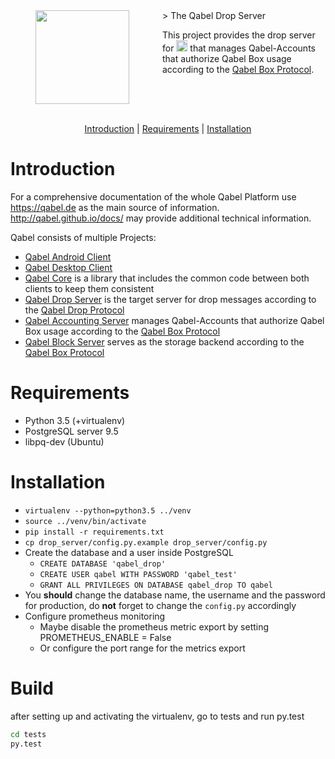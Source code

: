 <img align="left" width="0" height="150px" hspace="20"/>
<a href="https://qabel.de" align="left">
	<img src="https://files.qabel.de/img/qabel_logo_orange_preview.png" height="150px" align="left"/>
</a>
<img align="left" width="0" height="150px" hspace="25"/>
> The Qabel Drop Server

This project provides the drop server for <a href="https://qabel.de"><img alt="Qabel" src="https://files.qabel.de/img/qabel-kl.png" height="18px"/></a> that manages Qabel-Accounts that authorize Qabel Box usage according to the [Qabel Box Protocol](http://qabel.github.io/docs/Qabel-Protocol-Box/).

<br style="clear: both"/>
<br style="clear: both"/>
<p align="center">
	<a href="#introduction">Introduction</a> |
	<a href="#requirements">Requirements</a> |
	<a href="#installation">Installation</a>
</p>

# Introduction
For a comprehensive documentation of the whole Qabel Platform use https://qabel.de as the main source of information. http://qabel.github.io/docs/ may provide additional technical information.

Qabel consists of multiple Projects:
 * [Qabel Android Client](https://github.com/Qabel/qabel-android)
 * [Qabel Desktop Client](https://github.com/Qabel/qabel-desktop)
 * [Qabel Core](https://github.com/Qabel/qabel-core) is a library that includes the common code between both clients to keep them consistent
 * [Qabel Drop Server](https://github.com/Qabel/qabel-drop) is the target server for drop messages according to the [Qabel Drop Protocol](http://qabel.github.io/docs/Qabel-Protocol-Drop/)
 * [Qabel Accounting Server](https://github.com/Qabel/qabel-accounting) manages Qabel-Accounts that authorize Qabel Box usage according to the [Qabel Box Protocol](http://qabel.github.io/docs/Qabel-Protocol-Box/)
 * [Qabel Block Server](https://github.com/Qabel/qabel-block) serves as the storage backend according to the [Qabel Box Protocol](http://qabel.github.io/docs/Qabel-Protocol-Box/)

# Requirements
* Python 3.5 (+virtualenv)
* PostgreSQL server 9.5
* libpq-dev (Ubuntu)

# Installation
* `virtualenv --python=python3.5 ../venv`
* `source ../venv/bin/activate`
* `pip install -r requirements.txt`
* `cp drop_server/config.py.example drop_server/config.py`
* Create the database and a user inside PostgreSQL
  * ```CREATE DATABASE 'qabel_drop'```
  * ```CREATE USER qabel WITH PASSWORD 'qabel_test'```
  * ```GRANT ALL PRIVILEGES ON DATABASE qabel_drop TO qabel```
* You **should** change the database name, the username and the password for production, do **not** forget to change the `config.py` accordingly
* Configure prometheus monitoring
	* Maybe disable the prometheus metric export by setting PROMETHEUS_ENABLE = False
	* Or configure the port range for the metrics export

# Build
after setting up and activating the virtualenv, go to tests and run py.test
```BASH
cd tests
py.test
```
